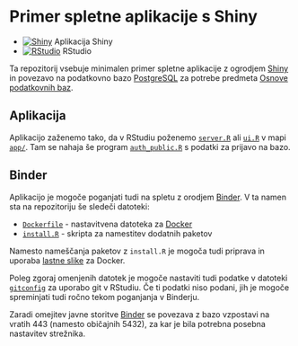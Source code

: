 # Primer spletne aplikacije s Shiny

* [![Shiny](https://mybinder.org/badge_logo.svg)](https://mybinder.org/v2/gh/JanKolenc/OPB-shiny/master?urlpath=shiny/OPB-shiny/app/) Aplikacija Shiny
* [![RStudio](https://mybinder.org/badge_logo.svg)](https://mybinder.org/v2/gh/jaanos/OPB-shiny/master?urlpath=rstudio) RStudio


Ta repozitorij vsebuje minimalen primer spletne aplikacije z ogrodjem [Shiny](https://shiny.rstudio.com/) in povezavo na podatkovno bazo [PostgreSQL](https://www.postgresql.org/) za potrebe predmeta [Osnove podatkovnih baz](https://github.com/jaanos/OPB).


## Aplikacija

Aplikacijo zaženemo tako, da v RStudiu poženemo [`server.R`](app/server.R) ali [`ui.R`](app/ui.R) v mapi [`app/`](app/). Tam se nahaja še program [`auth_public.R`](app/auth_public.R) s podatki za prijavo na bazo.


## Binder

Aplikacijo je mogoče poganjati tudi na spletu z orodjem [Binder](https://mybinder.org/). V ta namen sta na repozitoriju še sledeči datoteki:
* [`Dockerfile`](Dockerfile) - nastavitvena datoteka za [Docker](https://www.docker.com/)
* [`install.R`](install.R) - skripta za namestitev dodatnih paketov

Namesto nameščanja paketov z `install.R` je mogoča tudi priprava in uporaba [lastne slike](https://github.com/jaanos/APPR-docker) za Docker.

Poleg zgoraj omenjenih datotek je mogoče nastaviti tudi podatke v datoteki [`gitconfig`](gitconfig) za uporabo git v RStudiu. Če ti podatki niso podani, jih je mogoče spreminjati tudi ročno tekom poganjanja v Binderju.

Zaradi omejitev javne storitve [Binder](https://mybinder.org/) se povezava z bazo vzpostavi na vratih 443 (namesto običajnih 5432), za kar je bila potrebna posebna nastavitev strežnika.
